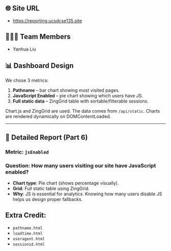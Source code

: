 ## 🌐 Site URL
- https://reporting.ucsdcse135.site
  
## 🧑‍🤝‍🧑 Team Members
- Yanhua Liu

## 📊 Dashboard Design

We chose 3 metrics:
1. **Pathname** – bar chart showing most visited pages.
2. **JavaScript Enabled** – pie chart showing which users have JS.
3. **Full static data** – ZingGrid table with sortable/filterable sessions.

Chart.js and ZingGrid are used. The data comes from `/api/static`. Charts are rendered dynamically on DOMContentLoaded.

---

## 📄 Detailed Report (Part 6)

### Metric: `jsEnabled`
### Question: How many users visiting our site have JavaScript enabled?

- **Chart type**: Pie chart (shows percentage visually).
- **Grid**: Full static table using ZingGrid.
- **Why**: JS is essential for analytics. Knowing how many users disable JS helps us design proper fallbacks.

## Extra Credit:
  - `pathname.html`
  - `loadtime.html`
  - `useragent.html`
  - `sessionid.html`
